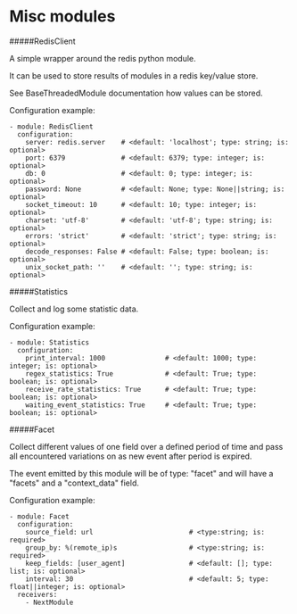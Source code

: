 Misc modules
==========

#####RedisClient

A simple wrapper around the redis python module.

It can be used to store results of modules in a redis key/value store.

See BaseThreadedModule documentation how values can be stored.

Configuration example:

    - module: RedisClient
      configuration:
        server: redis.server    # <default: 'localhost'; type: string; is: optional>
        port: 6379              # <default: 6379; type: integer; is: optional>
        db: 0                   # <default: 0; type: integer; is: optional>
        password: None          # <default: None; type: None||string; is: optional>
        socket_timeout: 10      # <default: 10; type: integer; is: optional>
        charset: 'utf-8'        # <default: 'utf-8'; type: string; is: optional>
        errors: 'strict'        # <default: 'strict'; type: string; is: optional>
        decode_responses: False # <default: False; type: boolean; is: optional>
        unix_socket_path: ''    # <default: ''; type: string; is: optional>

#####Statistics

Collect and log some statistic data.

Configuration example:

    - module: Statistics
      configuration:
        print_interval: 1000               # <default: 1000; type: integer; is: optional>
        regex_statistics: True             # <default: True; type: boolean; is: optional>
        receive_rate_statistics: True      # <default: True; type: boolean; is: optional>
        waiting_event_statistics: True     # <default: True; type: boolean; is: optional>

#####Facet

Collect different values of one field over a defined period of time and pass all
encountered variations on as new event after period is expired.

The event emitted by this module will be of type: "facet" and will have a "facets" and a "context_data" field.

Configuration example:

    - module: Facet
      configuration:
        source_field: url                        # <type:string; is: required>
        group_by: %(remote_ip)s                  # <type:string; is: required>
        keep_fields: [user_agent]                # <default: []; type: list; is: optional>
        interval: 30                             # <default: 5; type: float||integer; is: optional>
      receivers:
        - NextModule